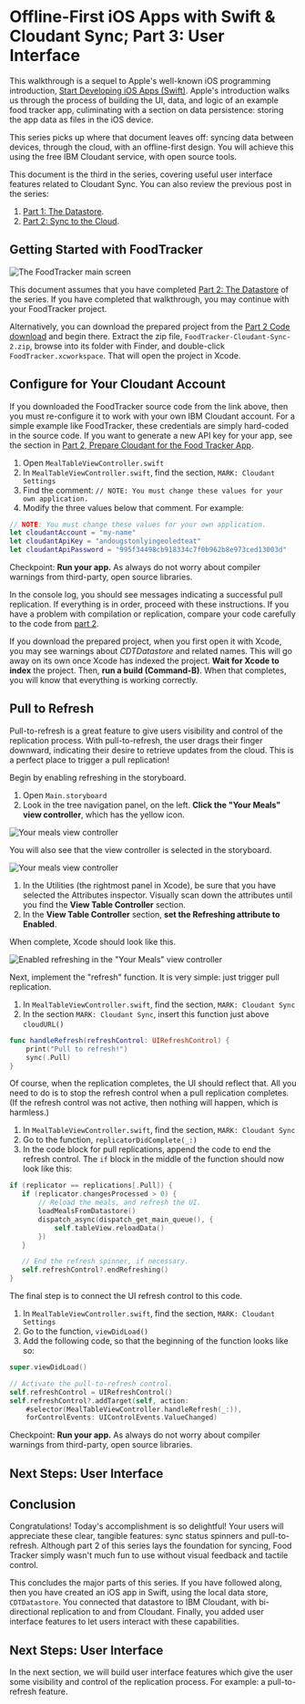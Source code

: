 # Offline-First iOS Apps with Swift & Cloudant Sync; Part 3: User Interface

This walkthrough is a sequel to Apple's well-known iOS programming introduction, [Start Developing iOS Apps (Swift)][apple-doc]. Apple's introduction walks us through the process of building the UI, data, and logic of an example food tracker app, culiminating with a section on data persistence: storing the app data as files in the iOS device.

This series picks up where that document leaves off: syncing data between devices, through the cloud, with an offline-first design. You will achieve this using the free IBM Cloudant service, with open source tools.

This document is the third in the series, covering useful user interface features related to Cloudant Sync. You can also review the previous post in the series:

1. [Part 1: The Datastore][part-1].
1. [Part 2: Sync to the Cloud][part-2].

## Getting Started with FoodTracker

![The FoodTracker main screen](media/FoodTracker@2x.png "; figure")

This document assumes that you have completed [Part 2: The Datastore][part-2] of the series. If you have completed that walkthrough, you may continue with your FoodTracker project.

Alternatively, you can download the prepared project from the [Part 2 Code download][part-2-download] and begin there. Extract the zip file, `FoodTracker-Cloudant-Sync-2.zip`, browse into its folder with Finder, and double-click `FoodTracker.xcworkspace`. That will open the project in Xcode.

## Configure for Your Cloudant Account

If you downloaded the FoodTracker source code from the link above, then you must re-configure it to work with your own IBM Cloudant account. For a simple example like FoodTracker, these credentials are simply hard-coded in the source code. If you want to generate a new API key for your app, see the section in [Part 2, Prepare Cloudant for the Food Tracker App][part-2-prep].

1. Open `MealTableViewController.swift`
1. In `MealTableViewController.swift`, find the section, `MARK: Cloudant Settings`
1. Find the comment: `// NOTE: You must change these values for your own application.`
1. Modify the three values below that comment. For example:

  ``` swift
  // NOTE: You must change these values for your own application.
  let cloudantAccount = "my-name"
  let cloudantApiKey = "andougstonlyingeoledteat"
  let cloudantApiPassword = "995f34498cb918334c7f0b962b8e973ced13003d"
  ```

Checkpoint: **Run your app.** As always do not worry about compiler warnings from third-party, open source libraries.

In the console log, you should see messages indicating a successful pull replication. If everything is in order, proceed with these instructions. If you have a problem with compilation or replication, compare your code carefully to the code from [part 2][part-2].

If you download the prepared project, when you first open it with Xcode, you may see warnings about *CDTDatastore* and related names. This will go away on its own once Xcode has indexed the project. **Wait for Xcode to index** the project. Then, **run a build (Command-B)**. When that completes, you will know that everything is working correctly.

## Pull to Refresh

Pull-to-refresh is a great feature to give users visibility and control of the replication process. With pull-to-refresh, the user drags their finger downward, indicating their desire to retrieve updates from the cloud. This is a perfect place to trigger a pull replication!

Begin by enabling refreshing in the storyboard.

1. Open `Main.storyboard`
1. Look in the tree navigation panel, on the left. **Click the "Your Meals" view controller**, which has the yellow icon.

  ![Your meals view controller](media/refresh-15-view_controller@2x.png '; border')

  You will also see that the view controller is selected in the storyboard.

  ![Your meals view controller](media/refresh-20-view_controller@2x.png '; border')
  
1. In the Utilities (the rightmost panel in Xcode), be sure that you have selected the Attributes inspector. Visually scan down the attributes until you find the **View Table Controller** section.
1. In the **View Table Controller** section, **set the Refreshing attribute to Enabled**.

When complete, Xcode should look like this.

![Enabled refreshing in the "Your Meals" view controller](media/refresh-10-ui_screenshot@2x.png '; figure')

Next, implement the "refresh" function. It is very simple: just trigger pull replication.

1. In `MealTableViewController.swift`, find the section, `MARK: Cloudant Sync`
1. In the section `MARK: Cloudant Sync`, insert this function just above `cloudURL()`

  ``` swift
  func handleRefresh(refreshControl: UIRefreshControl) {
      print("Pull to refresh!")
      sync(.Pull)
  }
  ```

Of course, when the replication completes, the UI should reflect that. All you need to do is to stop the refresh control when a pull replication completes. (If the refresh control was not active, then nothing will happen, which is harmless.)

1. In `MealTableViewController.swift`, find the section, `MARK: Cloudant Sync`
1. Go to the function, `replicatorDidComplete(_:)`
1. In the code block for pull replications, append the code to end the refresh control. The `if` block in the middle of the function should now look like this:

  ``` swift
  if (replicator == replications[.Pull]) {
     if (replicator.changesProcessed > 0) {
         // Reload the meals, and refresh the UI.
         loadMealsFromDatastore()
         dispatch_async(dispatch_get_main_queue(), {
             self.tableView.reloadData()
         })
     }

     // End the refresh spinner, if necessary.
     self.refreshControl?.endRefreshing()
  }
  ```

The final step is to connect the UI refresh control to this code.

1. In `MealTableViewController.swift`, find the section, `MARK: Cloudant Settings`
1. Go to the function, `viewDidLoad()`
1. Add the following code, so that the beginning of the function looks like so:

  ``` swift
  super.viewDidLoad()
  
  // Activate the pull-to-refresh control.
  self.refreshControl = UIRefreshControl()
  self.refreshControl?.addTarget(self, action:
      #selector(MealTableViewController.handleRefresh(_:)),
      forControlEvents: UIControlEvents.ValueChanged)
  ```

Checkpoint: **Run your app.** As always do not worry about compiler warnings from third-party, open source libraries.

## Next Steps: User Interface

## Conclusion

Congratulations! Today's accomplishment is so delightful! Your users will appreciate these clear, tangible features: sync status spinners and pull-to-refresh. Although part 2 of this series lays the foundation for syncing, Food Tracker simply wasn't much fun to use without visual feedback and tactile control.

This concludes the major parts of this series. If you have followed along, then you have created an iOS app in Swift, using the local data store, `CDTDatastore`. You connected that datastore to IBM Cloudant, with bi-directional replication to and from Cloudant. Finally, you added user interface features to let users interact with these capabilities.

## Next Steps: User Interface

In the next section, we will build user interface features which give the user some visibility and control of the replication process. For example: a pull-to-refresh feature.

[END]: ------------------------------------------------

[apple-doc]: https://developer.apple.com/library/prerelease/ios/referencelibrary/GettingStarted/DevelopiOSAppsSwift/index.html
[code-download]: media/FoodTracker-Cloudant-Sync-3.zip
[part-1]: https://developer.ibm.com/clouddataservices/2016/01/25/start-developing-ios-apps-swift-with-cloud-sync-part-1-the-datastore/
[part-2]: http://developer.ibm.com/clouddataservices/?p=5451
[part-2-download]: https://developer.ibm.com/clouddataservices/2016/06/08/offline-first-ios-apps-part-2-cloud-sync/#download-this-project
[part-2-prep]: https://developer.ibm.com/clouddataservices/2016/06/08/offline-first-ios-apps-part-2-cloud-sync/#prepare-cloudant-for-the-foodtracker-app
